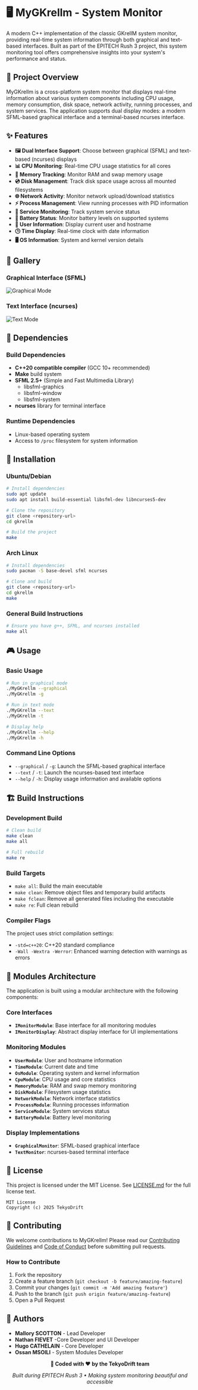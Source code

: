 # 🖥️ MyGKrellm - System Monitor

A modern C++ implementation of the classic GKrellM system monitor, providing real-time system information through both graphical and text-based interfaces. Built as part of the EPITECH Rush 3 project, this system monitoring tool offers comprehensive insights into your system's performance and status.

## 🎯 Project Overview

MyGKrellm is a cross-platform system monitor that displays real-time information about various system components including CPU usage, memory consumption, disk space, network activity, running processes, and system services. The application supports dual display modes: a modern SFML-based graphical interface and a terminal-based ncurses interface.

## ✨ Features

- **🖼️ Dual Interface Support**: Choose between graphical (SFML) and text-based (ncurses) displays
- **📊 CPU Monitoring**: Real-time CPU usage statistics for all cores
- **💾 Memory Tracking**: Monitor RAM and swap memory usage
- **💿 Disk Management**: Track disk space usage across all mounted filesystems
- **🌐 Network Activity**: Monitor network upload/download statistics
- **⚡ Process Management**: View running processes with PID information
- **🔧 Service Monitoring**: Track system service status
- **🔋 Battery Status**: Monitor battery levels on supported systems
- **👤 User Information**: Display current user and hostname
- **🕒 Time Display**: Real-time clock with date information
- **🖥️ OS Information**: System and kernel version details

## 📸 Gallery

### Graphical Interface (SFML)
![Graphical Mode](screenshots/mygkrellm-graphical.gif)

### Text Interface (ncurses)
![Text Mode](screenshots/mygkrellm-ncurses.gif)

## 🔧 Dependencies

### Build Dependencies
- **C++20 compatible compiler** (GCC 10+ recommended)
- **Make** build system
- **SFML 2.5+** (Simple and Fast Multimedia Library)
  - libsfml-graphics
  - libsfml-window
  - libsfml-system
- **ncurses** library for terminal interface

### Runtime Dependencies
- Linux-based operating system
- Access to `/proc` filesystem for system information

## 🚀 Installation

### Ubuntu/Debian
```bash
# Install dependencies
sudo apt update
sudo apt install build-essential libsfml-dev libncurses5-dev

# Clone the repository
git clone <repository-url>
cd gkrellm

# Build the project
make
```

### Arch Linux
```bash
# Install dependencies
sudo pacman -S base-devel sfml ncurses

# Clone and build
git clone <repository-url>
cd gkrellm
make
```

### General Build Instructions
```bash
# Ensure you have g++, SFML, and ncurses installed
make all
```

## 🎮 Usage

### Basic Usage
```bash
# Run in graphical mode
./MyGKrellm --graphical
./MyGKrellm -g

# Run in text mode
./MyGKrellm --text
./MyGKrellm -t

# Display help
./MyGKrellm --help
./MyGKrellm -h
```

### Command Line Options
- `--graphical` / `-g`: Launch the SFML-based graphical interface
- `--text` / `-t`: Launch the ncurses-based text interface
- `--help` / `-h`: Display usage information and available options

## 🏗️ Build Instructions

### Development Build
```bash
# Clean build
make clean
make all

# Full rebuild
make re
```

### Build Targets
- `make all`: Build the main executable
- `make clean`: Remove object files and temporary build artifacts
- `make fclean`: Remove all generated files including the executable
- `make re`: Full clean rebuild

### Compiler Flags
The project uses strict compilation settings:
- `-std=c++20`: C++20 standard compliance
- `-Wall -Wextra -Werror`: Enhanced warning detection with warnings as errors

## 🧩 Modules Architecture

The application is built using a modular architecture with the following components:

### Core Interfaces
- **`IMonitorModule`**: Base interface for all monitoring modules
- **`IMonitorDisplay`**: Abstract display interface for UI implementations

### Monitoring Modules
- **`UserModule`**: User and hostname information
- **`TimeModule`**: Current date and time
- **`OsModule`**: Operating system and kernel information
- **`CpuModule`**: CPU usage and core statistics
- **`MemoryModule`**: RAM and swap memory monitoring
- **`DiskModule`**: Filesystem usage statistics
- **`NetworkModule`**: Network interface statistics
- **`ProcessModule`**: Running processes information
- **`ServiceModule`**: System services status
- **`BatteryModule`**: Battery level monitoring

### Display Implementations
- **`GraphicalMonitor`**: SFML-based graphical interface
- **`TextMonitor`**: ncurses-based terminal interface

## 📄 License

This project is licensed under the MIT License. See [LICENSE.md](LICENSE.md) for the full license text.

```
MIT License
Copyright (c) 2025 TekyoDrift
```

## 🤝 Contributing

We welcome contributions to MyGKrellm! Please read our [Contributing Guidelines](CONTRIBUTING.md) and [Code of Conduct](CODE_OF_CONDUCT.md) before submitting pull requests.

### How to Contribute
1. Fork the repository
2. Create a feature branch (`git checkout -b feature/amazing-feature`)
3. Commit your changes (`git commit -m 'Add amazing feature'`)
4. Push to the branch (`git push origin feature/amazing-feature`)
5. Open a Pull Request

## 👥 Authors

- **Mallory SCOTTON** - Lead Developer
- **Nathan FIEVET** -Core Developer and UI Developer
- **Hugo CATHELAIN** - Core Developer
- **Ossan MSOILI** - System Modules Developer


<div align="center">

**🎉 Coded with ❤️ by the TekyoDrift team**

*Built during EPITECH Rush 3 • Making system monitoring beautiful and accessible*

</div>
